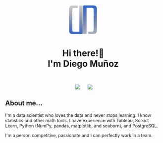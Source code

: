 <p align="center">
 <img src = "./img/logo_diego.png" width = 100> 
 <h1 align="center">Hi there!👋 <br>I'm Diego Muñoz</h1>
 
</p>
<br>
<p align='center'>
&nbsp;&nbsp;&nbsp;&nbsp;
  <a href="https://www.linkedin.com/in/diego-alejandro-mu%C3%B1oz-camayo-b217911b7/"><img src="https://img.shields.io/badge/linkedin-%230077B5.svg?&style=for-the-badge&logo=linkedin&logoColor=white" /></a>&nbsp;&nbsp;&nbsp;
  &nbsp;
  <a href="https://platzi.com/p/diego51alejo1/"><img src="https://img.shields.io/badge/Platzi-98CA3F.svg?&style=for-the-badge&logo=platzi&logoColor=white" /></a>&nbsp;&nbsp;&nbsp;&nbsp;

 
<h2> About me...</h2>

<p align="left">I'm a data scientist who loves the data and never stops learning. I know statistics and other math tools. I have experience with Tableau, Scikict Learn, Python (NumPy, pandas, matplotlib, and seaborn), and PostgreSQL.

I'm a person competitive, passionate and I can perfectly work in a team.</p>
